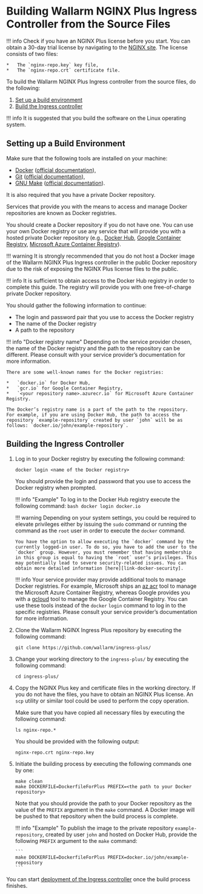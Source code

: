 ﻿
[link-nginx-website]:   https://www.nginx.com/free-trial-request/
[link-docker-website]:  https://www.docker.com/
[link-docker-docs]:     https://docs.docker.com/
[link-git-website]:     https://git-scm.com/
[link-git-docs]:        https://git-scm.com/doc
[link-gnu-website]:     https://www.gnu.org/software/make/
[link-gnu-docs]:        https://www.gnu.org/software/make/manual/
[link-docker-hub]:      https://hub.docker.com/
[link-google-cr]:       https://cloud.google.com/container-registry/
[link-ms-azure-cr]:     https://azure.microsoft.com/en-us/services/container-registry/
[link-docker-security]: https://docs.docker.com/engine/security/security/#docker-daemon-attack-surface
[link-acr-docs]:        https://docs.microsoft.com/en-us/azure/container-registry/container-registry-authentication
[link-gcloud-docs]:     https://cloud.google.com/container-registry/docs/quickstart
[link-ingress-github]:  https://github.com/wallarm/ingress-plus/
    
[anchor1]:  #setting-up-a-build-environment
[anchor2]:  #building-the-ingress-controller
[anchor3]:  #docker-registry-name
    
[link-next-chapter]:        deploy.md
[link-previous-chapter]:    introduction.md
    
    
    
    
#   Building Wallarm NGINX Plus Ingress Controller from the Source Files
    
!!! info
    Check if you have an NGINX Plus license before you start. You can obtain a 30-day trial license by navigating to the [NGINX site][link-nginx-website]. The license consists of two files:

    *   The `nginx-repo.key` key file,
    *   The `nginx-repo.crt` certificate file.

To build the Wallarm NGINX Plus Ingress controller from the source files, do the following:
1.  [Set up a build environment][anchor1]
2.  [Build the Ingress controller][anchor2]

!!! info
    It is suggested that you build the software on the Linux operating system.

##  Setting up a Build Environment
Make sure that the following tools are installed on your machine:
*   [Docker][link-docker-website] ([official documentation][link-docker-docs]),
*   [Git][link-git-website] ([official documentation][link-git-docs]),
*   [GNU Make][link-gnu-website] ([official documentation][link-gnu-docs]).

It is also required that you have a private Docker repository. 

Services that provide you with the means to access and manage Docker repositories are known as Docker registries.

You should create a Docker repository if you do not have one. 
You can use your own Docker registry or use any service that will provide you with a hosted private Docker repository (e.g., [Docker Hub][link-docker-hub], [Google Container Registry][link-google-cr], [Microsoft Azure Container Registry][link-ms-azure-cr]).
    
!!! warning
    It is strongly recommended that you do not host a Docker image of the Wallarm NGINX Plus Ingress controller in the public Docker repository due to the risk of exposing the NGINX Plus license files to the public.
    

    
!!! info
    It is sufficient to obtain access to the Docker Hub registry in order to complete this guide. The registry will provide you with one free-of-charge private Docker repository. 
    
You should gather the following information to continue:
*   The login and password pair that you use to access the Docker registry
*   The name of the Docker registry
*   A path to the repository

!!! info "Docker registry name"
    Depending on the service provider chosen, the name of the Docker registry and the path to the repository can be different. Please consult with your service provider’s documentation for more information.
    
    There are some well-known names for the Docker registries:
    
    *   `docker.io` for Docker Hub,
    *   `gcr.io` for Google Container Registry,
    *   `<your repository name>.azurecr.io` for Microsoft Azure Container Registry.
    
    The Docker’s registry name is a part of the path to the repository. For example, if you are using Docker Hub, the path to access the repository `example‑repository` created by user `john` will be as follows: `docker.io/john/example‑repository`.

##  Building the Ingress Controller
1.  Log in to your Docker registry by executing the following command:
    
    ```
    docker login <name of the Docker registry>
    ```
    
    You should provide the login and password that you use to access the Docker registry when prompted.
    
    !!! info "Example"
        To log in to the Docker Hub registry execute the following command:
        ``` bash
        docker login docker.io
        ```
        
    
        
    !!! warning
        Depending on your system settings, you could be required to elevate privileges either by issuing the `sudo` command or running the command as the `root` user in order to execute the `docker` command.
        
        You have the option to allow executing the `docker` command by the currently logged-in user. To do so, you have to add the user to the `docker` group. However, you must remember that having membership in this group is equal to having the `root` user’s privileges. This may potentially lead to severe security-related issues. You can obtain more detailed information [here][link-docker-security]. 
        
    
        
    !!! info
        Your service provider may provide additional tools to manage Docker registries. For example, Microsoft ships an [az acr][link-acr-docs] tool to manage the Microsoft Azure Container Registry, whereas Google provides you with a [gcloud][link-gcloud-docs] tool to manage the Google Container Registry. You can use these tools instead of the `docker`&nbsp;`login` command to log in to the specific registries. Please consult your service provider’s documentation for more information.
    
2.  Clone the Wallarm NGINX Ingress Plus repository by executing the following command:
    
    ```
    git clone https://github.com/wallarm/ingress-plus/
    ```
    
3.  Change your working directory to the `ingress-plus/` by executing the following command:
    
    ```
    cd ingress-plus/
    ```
    
4.  Copy the NGINX Plus key and certificate files in the working directory. If you do not have the files, you have to obtain an NGINX Plus license. An `scp` utility or similar tool could be used to perform the copy operation.  
    
    Make sure that you have copied all necessary files by executing the following command:
    
    ```
    ls nginx-repo.*
    ```
    
    You should be provided with the following output:
    
    ```
    nginx-repo.crt nginx-repo.key
    ```
    
5.  Initiate the building process by executing the following commands one by one:
    
    ```
    make clean
    make DOCKERFILE=DockerfileForPlus PREFIX=<the path to your Docker repository>
    ```
    
    Note that you should provide the path to your Docker repository as the value of the `PREFIX` argument in the `make` command. A Docker image will be pushed to that repository when the build process is complete.
    
    !!! info "Example"
        To publish the image to the private repository `example-repository`, created by user `john` and hosted on Docker Hub, provide the following `PREFIX` argument to the `make` command:
        
        ```
        make DOCKERFILE=DockerfileForPlus PREFIX=docker.io/john/example-repository
        ```

You can start [deployment of the Ingress controller][link-next-chapter] once the build process finishes.
